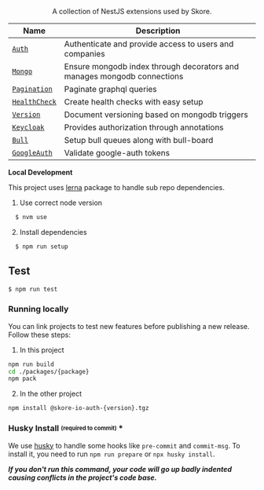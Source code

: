 <p align="center">
A collection of NestJS extensions used by Skore.
</p>

| Name                                     | Description                                                             |
| ---------------------------------------- | ----------------------------------------------------------------------- |
| [`Auth`](./packages/auth)                | Authenticate and provide access to users and companies                  |
| [`Mongo`](./packages/mongo)              | Ensure mongodb index through decorators and manages mongodb connections |
| [`Pagination`](./packages/pagination)    | Paginate graphql queries                                                |
| [`HealthCheck`](./packages/health-check) | Create health checks with easy setup                                    |
| [`Version`](./packages/version)          | Document versioning based on mongodb triggers                           |
| [`Keycloak`](./packages/keycloak)        | Provides authorization through annotations                              |
| [`Bull`](./packages/bull)                | Setup bull queues along with bull-board                                 |
| [`GoogleAuth`](./packages/google-auth)   | Validate google-auth tokens                                             |

**Local Development**

This project uses [lerna](https://www.npmjs.com/package/lerna) package to handle sub repo dependencies.

1.  Use correct node version

```bash
  $ nvm use
```

2.  Install dependencies

```bash
  $ npm run setup
```

## Test

```bash
$ npm run test
```

### Running locally

You can link projects to test new features before publishing a new release.
Follow these steps:

1. In this project

```bash
npm run build
cd ./packages/{package}
npm pack
```

2. In the other project

```bash
npm install @skore-io-auth-{version}.tgz
```

### Husky Install <sub><sup>(required to commit)</sup></sub> \*

We use [husky](https://www.npmjs.com/package/husky) to handle some hooks like `pre-commit` and `commit-msg`. To install it, you need to run `npm run prepare` or `npx husky install`.

**_If you don't run this command, your code will go up badly indented causing conflicts in the project's code base._**
